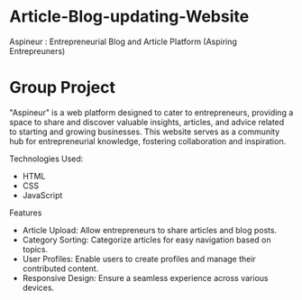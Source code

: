 # Article-Blog-updating-Website
Aspineur : Entrepreneurial Blog and Article Platform (Aspiring Entrepreuners)

# Group Project

"Aspineur" is a web platform designed to cater to entrepreneurs, providing a space to share and discover valuable insights, articles, and advice related to starting and growing businesses. This website serves as a community hub for entrepreneurial knowledge, fostering collaboration and inspiration.

Technologies Used:
- HTML
- CSS
- JavaScript

Features
- Article Upload: Allow entrepreneurs to share articles and blog posts.
- Category Sorting: Categorize articles for easy navigation based on topics.
- User Profiles: Enable users to create profiles and manage their contributed content.
- Responsive Design: Ensure a seamless experience across various devices.

